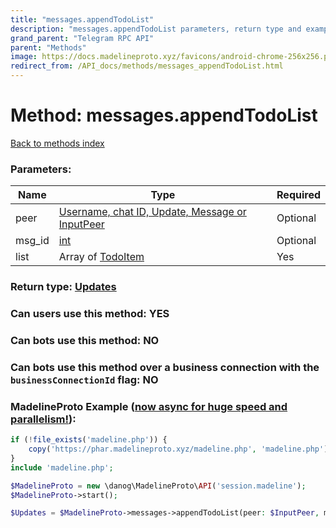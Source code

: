 ```yaml
---
title: "messages.appendTodoList"
description: "messages.appendTodoList parameters, return type and example"
grand_parent: "Telegram RPC API"
parent: "Methods"
image: https://docs.madelineproto.xyz/favicons/android-chrome-256x256.png
redirect_from: /API_docs/methods/messages_appendTodoList.html
---
```

# Method: messages.appendTodoList
[Back to methods index](index.html)



### Parameters:

| Name     |    Type       | Required |
|----------|---------------|----------|
|peer|[Username, chat ID, Update, Message or InputPeer](/API_docs/types/InputPeer.html) | Optional|
|msg\_id|[int](/API_docs/types/int.html) | Optional|
|list|Array of [TodoItem](/API_docs/types/TodoItem.html) | Yes|


### Return type: [Updates](/API_docs/types/Updates.html)

### Can users use this method: **YES**


### Can bots use this method: **NO**


### Can bots use this method over a business connection with the `businessConnectionId` flag: **NO**


### MadelineProto Example ([now async for huge speed and parallelism!](https://docs.madelineproto.xyz/docs/ASYNC.html)):


```php
if (!file_exists('madeline.php')) {
    copy('https://phar.madelineproto.xyz/madeline.php', 'madeline.php');
}
include 'madeline.php';

$MadelineProto = new \danog\MadelineProto\API('session.madeline');
$MadelineProto->start();

$Updates = $MadelineProto->messages->appendTodoList(peer: $InputPeer, msg_id: $int, list: [$TodoItem, $TodoItem], );
```

